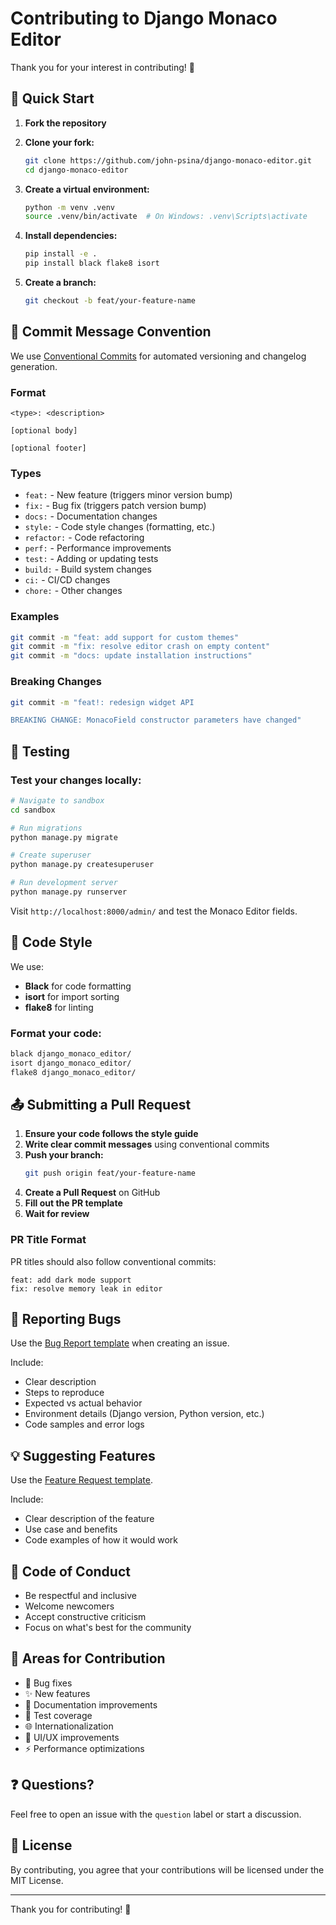 # Contributing to Django Monaco Editor

Thank you for your interest in contributing! 🎉

## 🚀 Quick Start

1. **Fork the repository**
2. **Clone your fork:**
   ```bash
   git clone https://github.com/john-psina/django-monaco-editor.git
   cd django-monaco-editor
   ```

3. **Create a virtual environment:**
   ```bash
   python -m venv .venv
   source .venv/bin/activate  # On Windows: .venv\Scripts\activate
   ```

4. **Install dependencies:**
   ```bash
   pip install -e .
   pip install black flake8 isort
   ```

5. **Create a branch:**
   ```bash
   git checkout -b feat/your-feature-name
   ```

## 📝 Commit Message Convention

We use [Conventional Commits](https://www.conventionalcommits.org/) for automated versioning and changelog generation.

### Format
```
<type>: <description>

[optional body]

[optional footer]
```

### Types
- `feat:` - New feature (triggers minor version bump)
- `fix:` - Bug fix (triggers patch version bump)
- `docs:` - Documentation changes
- `style:` - Code style changes (formatting, etc.)
- `refactor:` - Code refactoring
- `perf:` - Performance improvements
- `test:` - Adding or updating tests
- `build:` - Build system changes
- `ci:` - CI/CD changes
- `chore:` - Other changes

### Examples
```bash
git commit -m "feat: add support for custom themes"
git commit -m "fix: resolve editor crash on empty content"
git commit -m "docs: update installation instructions"
```

### Breaking Changes
```bash
git commit -m "feat!: redesign widget API

BREAKING CHANGE: MonacoField constructor parameters have changed"
```

## 🧪 Testing

### Test your changes locally:
```bash
# Navigate to sandbox
cd sandbox

# Run migrations
python manage.py migrate

# Create superuser
python manage.py createsuperuser

# Run development server
python manage.py runserver
```

Visit `http://localhost:8000/admin/` and test the Monaco Editor fields.

## 🎨 Code Style

We use:
- **Black** for code formatting
- **isort** for import sorting
- **flake8** for linting

### Format your code:
```bash
black django_monaco_editor/
isort django_monaco_editor/
flake8 django_monaco_editor/
```

## 📤 Submitting a Pull Request

1. **Ensure your code follows the style guide**
2. **Write clear commit messages** using conventional commits
3. **Push your branch:**
   ```bash
   git push origin feat/your-feature-name
   ```
4. **Create a Pull Request** on GitHub
5. **Fill out the PR template**
6. **Wait for review**

### PR Title Format
PR titles should also follow conventional commits:
```
feat: add dark mode support
fix: resolve memory leak in editor
```

## 🐛 Reporting Bugs

Use the [Bug Report template](.github/ISSUE_TEMPLATE/bug_report.md) when creating an issue.

Include:
- Clear description
- Steps to reproduce
- Expected vs actual behavior
- Environment details (Django version, Python version, etc.)
- Code samples and error logs

## 💡 Suggesting Features

Use the [Feature Request template](.github/ISSUE_TEMPLATE/feature_request.md).

Include:
- Clear description of the feature
- Use case and benefits
- Code examples of how it would work

## 📜 Code of Conduct

- Be respectful and inclusive
- Welcome newcomers
- Accept constructive criticism
- Focus on what's best for the community

## 🎯 Areas for Contribution

- 🐛 Bug fixes
- ✨ New features
- 📝 Documentation improvements
- 🧪 Test coverage
- 🌐 Internationalization
- 🎨 UI/UX improvements
- ⚡ Performance optimizations

## ❓ Questions?

Feel free to open an issue with the `question` label or start a discussion.

## 📄 License

By contributing, you agree that your contributions will be licensed under the MIT License.

---

Thank you for contributing! 🙏

